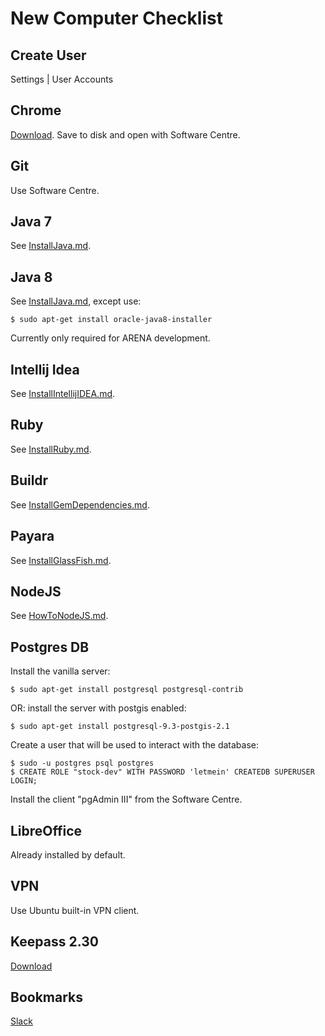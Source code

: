 New Computer Checklist
======================

Create User
-----------
Settings | User Accounts

Chrome
------
[Download](http://www.google.com/chrome/).  Save to disk and open with Software Centre.

Git
---
Use Software Centre.

Java 7
------
See [InstallJava.md](./InstallJava.md).

Java 8
------
See [InstallJava.md](./InstallJava.md), except use:

    $ sudo apt-get install oracle-java8-installer

Currently only required for ARENA development.

Intellij Idea
-------------
See [InstallIntellijIDEA.md](./InstallIntellijIDEA.md).

Ruby
----

See [InstallRuby.md](./InstallRuby.md).

Buildr
------
See [InstallGemDependencies.md](./InstallGemDependencies.md).

Payara
------
See [InstallGlassFish.md](./InstallGlassFish.md).

NodeJS
------
See [HowToNodeJS.md](./HowToNodeJS.md).

Postgres DB
-----------
Install the vanilla server:

    $ sudo apt-get install postgresql postgresql-contrib

OR: install the server with postgis enabled:

    $ sudo apt-get install postgresql-9.3-postgis-2.1

Create a user that will be used to interact with the database:

    $ sudo -u postgres psql postgres
    $ CREATE ROLE "stock-dev" WITH PASSWORD 'letmein' CREATEDB SUPERUSER LOGIN;

Install the client "pgAdmin III" from the Software Centre.

LibreOffice
------------
Already installed by default.

VPN
---
Use Ubuntu built-in VPN client.

Keepass 2.30
------------
[Download](http://keepass.info/download.html)

Bookmarks
---------
[Slack](http://todo)
